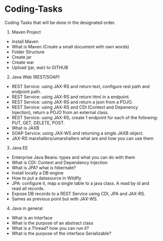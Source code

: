 # Coding-Tasks
Coding Tasks that will be done in the designated order.

1. Maven Project
  * Install Maven
  * What is Maven (Create a small document with own words)
  * Folder Structure
  * Create jar
  * Create war
  * Upload (jar, war) to GITHUB
2. Java Web (REST/SOAP)
  * REST Service: using JAX-RS and return text, configure rest path and endpoint path.
  * REST Service: using JAX-RS and return html in a endpoint.
  * REST Service: using JAX-RS and return a json from a POJO.
  * REST Service: using JAX-RS and CDI (Context and Depenency Injection), return a POJO from an external class.
  * REST Service: using JAX-RS, create 1 endpoint for each of the following: PUT, GET, DELETE, POST.
  * What is JAXB
  * SOAP Service: using JAX-WS and returning a single JAXB object.
  * JAX-RS marshallers/umarshallers what are and how you can use them
3. Java EE
  * Enterprise Java Beans: types and what you can do with them
  * What is CDI: Context and Dependency Injection
  * What is JPA? what is hibernate?
  * Install locally a DB engine
  * How to put a datasource in Wildfly
  * JPA: configure it, map a single table to a java class. A read by id and read all records.
  * Expose DB records to a REST Service using CDI, JPA and JAX-RS.
  * Sames as previous point but with JAX-WS.
4. Java in general
  * What is an Interface  
  * What is the purpose of an abstract class
  * What is a Thread? how you can run it?
  * What is the purpose of the interface Serializable?

